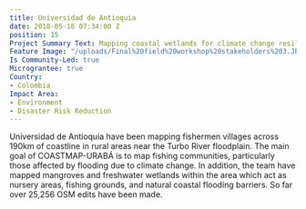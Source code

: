 ```yaml
---
title: Universidad de Antioquia
date: 2018-05-16 07:34:00 Z
position: 15
Project Summary Text: Mapping coastal wetlands for climate change resilience
Feature Image: "/uploads/Final%20field%20workshop%20stakeholders%203.JPG"
Is Community-Led: true
Micrograntee: true
Country:
- Colombia
Impact Area:
- Environment
- Disaster Risk Reduction
---
```


Universidad de Antioquia have been mapping fishermen villages across 190km of coastline in rural areas near the Turbo River floodplain. The main goal of COASTMAP-URABÁ is to map fishing communities, particularly those affected by flooding due to climate change. In addition, the team have mapped mangroves and freshwater wetlands within the area which act as nursery areas, fishing grounds, and natural coastal flooding barriers. So far over 25,256 OSM edits have been made.